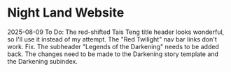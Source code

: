 # Night Land Website

2025-08-09
    To Do:
        The red-shifted Tais Teng title header looks wonderful, so I'll use it instead of my attempt.
        The "Red Twilight" nav bar links don't work. Fix.
        The subheader "Legends of the Darkening" needs to be added back.
        The changes need to be made to the Darkening story template and the Darkening subindex.
